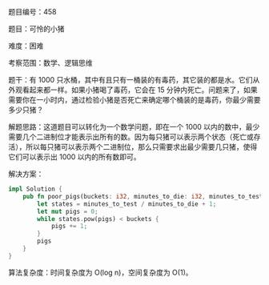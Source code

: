 题目编号：458

题目：可怜的小猪

难度：困难

考察范围：数学、逻辑思维

题干：有 1000 只水桶，其中有且只有一桶装的有毒药，其它装的都是水。它们从外观看起来都一样。如果小猪喝了毒药，它会在 15 分钟内死亡。问题来了，如果需要你在一小时内，通过检验小猪是否死亡来确定哪个桶装的是毒药，你最少需要多少只猪？

解题思路：这道题目可以转化为一个数学问题，即在一个 1000 以内的数中，最少需要几个二进制位才能表示出所有的数。因为每只猪可以表示两个状态（死亡或存活），所以每只猪可以表示两个二进制位，那么只需要求出最少需要几只猪，使得它们可以表示出 1000 以内的所有数即可。

解决方案：

```rust
impl Solution {
    pub fn poor_pigs(buckets: i32, minutes_to_die: i32, minutes_to_test: i32) -> i32 {
        let states = minutes_to_test / minutes_to_die + 1;
        let mut pigs = 0;
        while states.pow(pigs) < buckets {
            pigs += 1;
        }
        pigs
    }
}
```

算法复杂度：时间复杂度为 O(log n)，空间复杂度为 O(1)。
